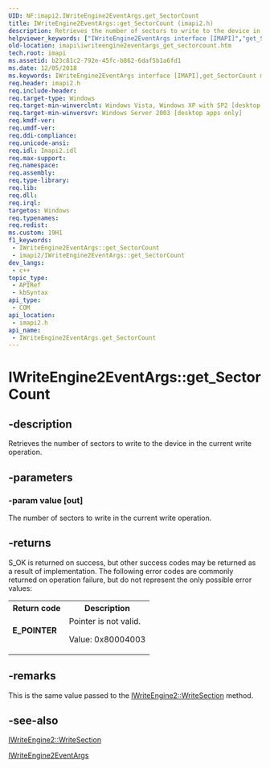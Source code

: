 ```yaml
---
UID: NF:imapi2.IWriteEngine2EventArgs.get_SectorCount
title: IWriteEngine2EventArgs::get_SectorCount (imapi2.h)
description: Retrieves the number of sectors to write to the device in the current write operation.
helpviewer_keywords: ["IWriteEngine2EventArgs interface [IMAPI]","get_SectorCount method","IWriteEngine2EventArgs.get_SectorCount","IWriteEngine2EventArgs::get_SectorCount","get_SectorCount","get_SectorCount method [IMAPI]","get_SectorCount method [IMAPI]","IWriteEngine2EventArgs interface","imapi.iwriteengine2eventargs_get_sectorcount","imapi2/IWriteEngine2EventArgs::get_SectorCount"]
old-location: imapi\iwriteengine2eventargs_get_sectorcount.htm
tech.root: imapi
ms.assetid: b23c81c2-792e-45fc-b862-6daf5b1a6fd1
ms.date: 12/05/2018
ms.keywords: IWriteEngine2EventArgs interface [IMAPI],get_SectorCount method, IWriteEngine2EventArgs.get_SectorCount, IWriteEngine2EventArgs::get_SectorCount, get_SectorCount, get_SectorCount method [IMAPI], get_SectorCount method [IMAPI],IWriteEngine2EventArgs interface, imapi.iwriteengine2eventargs_get_sectorcount, imapi2/IWriteEngine2EventArgs::get_SectorCount
req.header: imapi2.h
req.include-header: 
req.target-type: Windows
req.target-min-winverclnt: Windows Vista, Windows XP with SP2 [desktop apps only]
req.target-min-winversvr: Windows Server 2003 [desktop apps only]
req.kmdf-ver: 
req.umdf-ver: 
req.ddi-compliance: 
req.unicode-ansi: 
req.idl: Imapi2.idl
req.max-support: 
req.namespace: 
req.assembly: 
req.type-library: 
req.lib: 
req.dll: 
req.irql: 
targetos: Windows
req.typenames: 
req.redist: 
ms.custom: 19H1
f1_keywords:
 - IWriteEngine2EventArgs::get_SectorCount
 - imapi2/IWriteEngine2EventArgs::get_SectorCount
dev_langs:
 - c++
topic_type:
 - APIRef
 - kbSyntax
api_type:
 - COM
api_location:
 - imapi2.h
api_name:
 - IWriteEngine2EventArgs.get_SectorCount
---
```


# IWriteEngine2EventArgs::get_SectorCount


## -description

Retrieves the number of sectors to write to the device in the current write operation.

## -parameters

### -param value [out]

The number of sectors to write in the current write operation.

## -returns

S_OK is returned on success, but other success codes may be returned as a result of implementation. The following error codes are commonly returned on operation failure, but do not represent the only possible error values:

<table>
<tr>
<th>Return code</th>
<th>Description</th>
</tr>
<tr>
<td width="40%">
<dl>
<dt><b>E_POINTER</b></dt>
</dl>
</td>
<td width="60%">
Pointer is not valid.

Value: 0x80004003

</td>
</tr>
</table>

## -remarks

This is the same value passed to the <a href="https://docs.microsoft.com/windows/desktop/api/imapi2/nf-imapi2-iwriteengine2-writesection">IWriteEngine2::WriteSection</a> method.

## -see-also

<a href="https://docs.microsoft.com/windows/desktop/api/imapi2/nf-imapi2-iwriteengine2-writesection">IWriteEngine2::WriteSection</a>



<a href="https://docs.microsoft.com/windows/desktop/api/imapi2/nn-imapi2-iwriteengine2eventargs">IWriteEngine2EventArgs</a>

